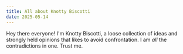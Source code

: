 ```yaml
---
title: All about Knotty Biscotti
date: 2025-05-14
---
```

Hey there everyone! I'm Knotty Biscotti, a loose collection of ideas and strongly held opinions that likes to avoid confrontation. I am *all* the contradictions in one. Trust me.
